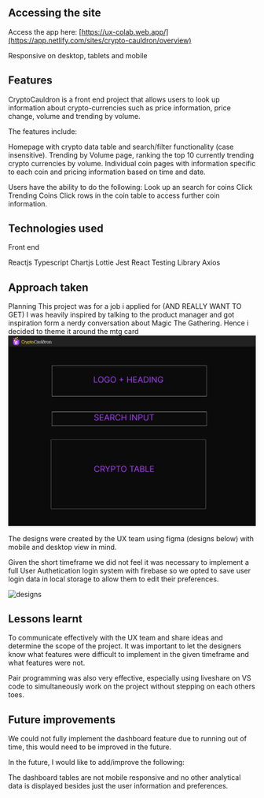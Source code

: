 
## Accessing the site
Access the app here: [https://ux-colab.web.app/](https://app.netlify.com/sites/crypto-cauldron/overview)

Responsive on desktop, tablets and mobile

## Features

CryptoCauldron is a front end project that allows users to look up information about crypto-currencies such as price information, price change, volume and trending by volume.

The features include:

Homepage with crypto data table and search/filter functionality (case insensitive).
Trending by Volume page, ranking the top 10 currently trending crypto currencies by volume.
Individual coin pages with information specific to each coin and pricing information based on time and date.

Users have the ability to do the following:
Look up an search for coins
Click Trending Coins 
Click rows in the coin table to access further coin information.

## Technologies used

Front end

Reactjs
Typescript
Chartjs
Lottie
Jest
React Testing Library
Axios

## Approach taken

Planning
This project was for a job i applied for (AND REALLY WANT TO GET) I was heavily inspired by talking to the product manager and got inspiration form a nerdy conversation about Magic The Gathering. Hence i decided to theme it around the mtg card
![inspiration](src/assets/images/cryptoCauldron1.png)

The designs were created by the UX team using figma (designs below) with mobile and desktop view in mind.

Given the short timeframe we did not feel it was necessary to implement a full User Authetication login system with firebase so we opted to save user login data in local storage to allow them to edit their preferences.

![designs](src/images/FigmaDesign.jpg)


## Lessons learnt

To communicate effectively with the UX team and share ideas and determine the scope of the project. It was important to let the designers know what features were difficult to implement in the given timeframe and what features were not.

Pair programming was also very effective, especially using liveshare on VS code to simultaneously work on the project without stepping on each others toes.

## Future improvements

We could not fully implement the dashboard feature due to running out of time, this would need to be improved in the future.

In the future, I would like to add/improve the following:

The dashboard tables are not mobile responsive and no other analytical data is displayed besides just the user information and preferences.

